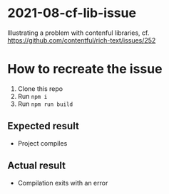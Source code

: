 # 2021-08-cf-lib-issue

Illustrating a problem with contenful libraries, cf. https://github.com/contentful/rich-text/issues/252

# How to recreate the issue

1. Clone this repo
1. Run `npm i`
1. Run `npm run build`

## Expected result
* Project compiles

## Actual result
* Compilation exits with an error

